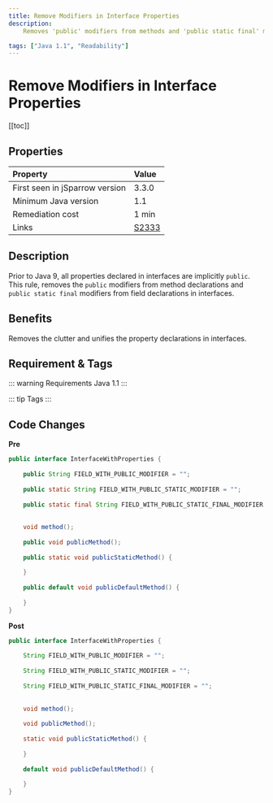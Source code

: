 ```yaml
---
title: Remove Modifiers in Interface Properties
description:
    Removes 'public' modifiers from methods and 'public static final' modifiers from fields declared in interfaces.

tags: ["Java 1.1", "Readability"]
---
```


# Remove Modifiers in Interface Properties

[[toc]]

## Properties

| Property                        | Value |
|:------------------------------- |:----- |
| First seen in jSparrow version  | 3.3.0 |
| Minimum Java version            | 1.1   |
| Remediation cost                | 1 min |
| Links                           | [S2333](https://sonarcloud.io/organizations/default/rules?languages=java&open=squid%3AS2333&q=S2333) |

## Description

Prior to Java 9, all properties declared in interfaces are implicitly `public`.  
This rule, removes the `public` modifiers from method declarations and `public static final` modifiers from field declarations in interfaces.


## Benefits

Removes the clutter and unifies the property declarations in interfaces. 

## Requirement & Tags

::: warning Requirements
Java 1.1
:::

::: tip Tags
<TagLinks />
:::

## Code Changes

__Pre__
```java
public interface InterfaceWithProperties {
	
	public String FIELD_WITH_PUBLIC_MODIFIER = "";
	
	public static String FIELD_WITH_PUBLIC_STATIC_MODIFIER = "";
	
	public static final String FIELD_WITH_PUBLIC_STATIC_FINAL_MODIFIER = "";
	
	
	void method();
	
	public void publicMethod();
	
	public static void publicStaticMethod() {
		
	}
	
	public default void publicDefaultMethod() {
		
	}
}

```

__Post__
```java
public interface InterfaceWithProperties {
	
	String FIELD_WITH_PUBLIC_MODIFIER = "";
	
	String FIELD_WITH_PUBLIC_STATIC_MODIFIER = "";
	
	String FIELD_WITH_PUBLIC_STATIC_FINAL_MODIFIER = "";
	
	
	void method();
	
	void publicMethod();
	
	static void publicStaticMethod() {
		
	}
	
	default void publicDefaultMethod() {
		
	}
}
```